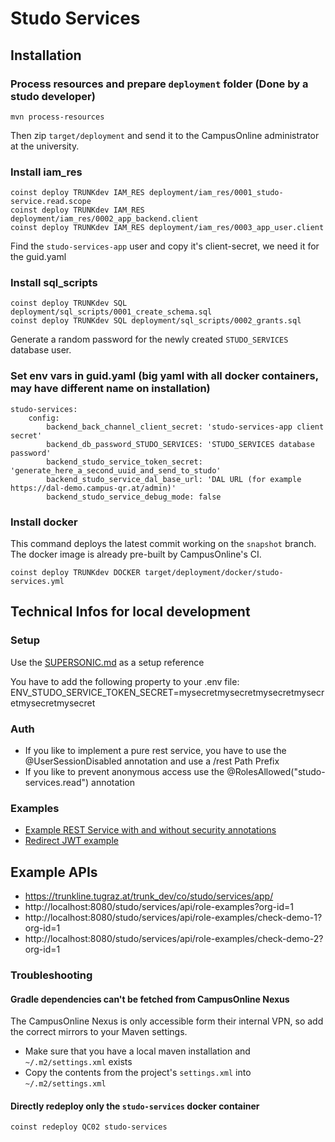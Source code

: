 # Studo Services

## Installation

### Process resources and prepare `deployment` folder (Done by a studo developer)
```
mvn process-resources
```
Then zip `target/deployment` and send it to the CampusOnline administrator at the university.

### Install iam_res
```
coinst deploy TRUNKdev IAM_RES deployment/iam_res/0001_studo-service.read.scope
coinst deploy TRUNKdev IAM_RES deployment/iam_res/0002_app_backend.client
coinst deploy TRUNKdev IAM_RES deployment/iam_res/0003_app_user.client
```
Find the `studo-services-app` user and copy it's client-secret, we need it for the guid.yaml

### Install sql_scripts
```
coinst deploy TRUNKdev SQL deployment/sql_scripts/0001_create_schema.sql
coinst deploy TRUNKdev SQL deployment/sql_scripts/0002_grants.sql
```
Generate a random password for the newly created `STUDO_SERVICES` database user.

### Set env vars in guid.yaml (big yaml with all docker containers, may have different name on installation)
``` 
studo-services:
    config:
        backend_back_channel_client_secret: 'studo-services-app client secret'
        backend_db_password_STUDO_SERVICES: 'STUDO_SERVICES database password'
        backend_studo_service_token_secret: 'generate_here_a_second_uuid_and_send_to_studo'
        backend_studo_service_dal_base_url: 'DAL URL (for example https://dal-demo.campus-qr.at/admin)'
        backend_studo_service_debug_mode: false
```

### Install docker
This command deploys the latest commit working on the `snapshot` branch.
The docker image is already pre-built by CampusOnline's CI.
```
coinst deploy TRUNKdev DOCKER target/deployment/docker/studo-services.yml
```

## Technical Infos for local development

### Setup
Use the [SUPERSONIC.md](SUPERSONIC.md) as a setup reference

You have to add the following property to your .env file:
ENV_STUDO_SERVICE_TOKEN_SECRET=mysecretmysecretmysecretmysecretmysecretmysecret

### Auth
* If you like to implement a pure rest service, you have to use the @UserSessionDisabled annotation
  and use a /rest Path Prefix
* If you like to prevent anonymous access use the @RolesAllowed("studo-services.read") annotation

### Examples
* [Example REST Service with and without security annotations](src/main/java/com/studo/services/attendance/rest/AttendanceTestRestService.java)
* [Redirect JWT example](src/main/java/com/studo/services/attendance/rest/AttendanceRedirectRestService.java)

## Example APIs

* https://trunkline.tugraz.at/trunk_dev/co/studo/services/app/
* http://localhost:8080/studo/services/api/role-examples?org-id=1
* http://localhost:8080/studo/services/api/role-examples/check-demo-1?org-id=1
* http://localhost:8080/studo/services/api/role-examples/check-demo-2?org-id=1

### Troubleshooting

#### Gradle dependencies can't be fetched from CampusOnline Nexus

The CampusOnline Nexus is only accessible form their internal VPN, so add the correct mirrors to your Maven settings.
 * Make sure that you have a local maven installation and `~/.m2/settings.xml` exists
 * Copy the contents from the project's `settings.xml` into `~/.m2/settings.xml`

#### Directly redeploy only the `studo-services` docker container
```
coinst redeploy QC02 studo-services
```